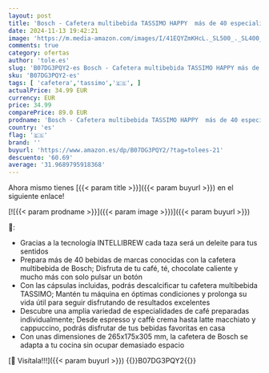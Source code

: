 ```yaml
---
layout: post
title: 'Bosch - Cafetera multibebida TASSIMO HAPPY  más de 40 especialidades  OneTouch  servicio individual  tamaño compacto  INTELLIBREW  morado  TAS1007'
date: 2024-11-13 19:42:21
image: 'https://m.media-amazon.com/images/I/41EQYZmKHcL._SL500_._SL400_.jpg'
comments: true
category: ofertas
author: 'tole.es'
slug: 'B07DG3PQY2-es Bosch - Cafetera multibebida TASSIMO HAPPY más de 40...'
sku: 'B07DG3PQY2-es'
tags: [ 'cafetera','tassimo','🇪🇸', ]
actualPrice: 34.99 EUR
currency: EUR
price: 34.99
comparePrice: 89.0 EUR
prodname: 'Bosch - Cafetera multibebida TASSIMO HAPPY  más de 40 especialidades  OneTouch  servicio individual  tamaño compacto  INTELLIBREW  morado  TAS1007'
country: 'es'
flag: '🇪🇸'
brand: ''
buyurl: 'https://www.amazon.es/dp/B07DG3PQY2/?tag=tolees-21'
descuento: '60.69'
average: '31.9689795918368'
---
```


Ahora mismo tienes [{{< param title >}}]({{< param buyurl >}}) en el siguiente enlace!

[![{{< param prodname >}}]({{< param image >}})]({{< param buyurl >}})

🔎:

- Gracias a la tecnología INTELLIBREW cada taza será un deleite para tus sentidos
- Prepara más de 40 bebidas de marcas conocidas con la cafetera multibebida de Bosch; Disfruta de tu café, té, chocolate caliente y mucho más con solo pulsar un botón
- Con las cápsulas incluidas, podrás descalcificar tu cafetera multibebida TASSIMO; Mantén tu máquina en óptimas condiciones y prolonga su vida útil para seguir disfrutando de resultados excelentes
- Descubre una amplia variedad de especialidades de café preparadas individualmente; Desde espresso y caffè crema hasta latte macchiato y cappuccino, podrás disfrutar de tus bebidas favoritas en casa
- Con unas dimensiones de 265x175x305 mm, la cafetera de Bosch se adapta a tu cocina sin ocupar demasiado espacio

[🛒 Visítala!!!]({{< param buyurl >}})
{{<world>}}B07DG3PQY2{{</world>}}
